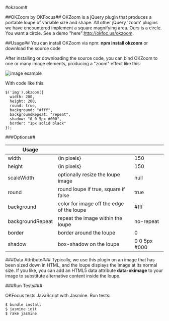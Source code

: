 #okzoom#

##OKZoom by OKFocus##
OKZoom is a jQuery plugin that produces a portable loupe of variable size and shape. All other jQuery 'zoom' plugins we have encountered implement a square magnifying area. Ours is a circle. You want a circle. See a demo "here":http://okfoc.us/okzoom.

##Usage##
You can install OKZoom via npm: __npm install okzoom__ or download the source code

After installing or downloading the source code, you can bind OKZoom to one or many image elements, producing a "zoom" effect like this:

![image example](https://github.com/okfocus/okzoom/raw/master/demos/img/okshadow-example.png "Example Image")

With code like this:

```
$('img').okzoom({
  width: 200,
  height: 200,
  round: true,
  background: "#fff",
  backgroundRepeat: "repeat",
  shadow: "0 0 5px #000",
  border: "1px solid black"
});
```

###Options##

|Usage           |                                          |             |
|----------------|------------------------------------------|-------------|
|width           |(in pixels}                               |150          |
|height          |(in pixels}                               |150          |
|scaleWidth      |optionally resize the loupe image         |null         |
|round           |round loupe if true, square if false      |true         |
|background      |color for image off the edge of the loupe |#fff         |
|backgroundRepeat|repeat the image within the loupe         |no-repeat    |
|border          |border around the loupe                   |0            |
|shadow          |box-shadow on the loupe                   |0 0 5px #000 |

###Data Attribute###
Typically, we use this plugin on an image that has been sized down in HTML, and the loupe displays the image at its normal size.  If you like, you can add an HTML5 data attribute **data-okimage** to your image to substitute alternative content inside the loupe.

###Run Tests###

OKFocus tests JavaScript with Jasmine. Run tests:

```
$ bundle install
$ jasmine init
$ rake jasmine
```
